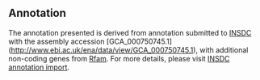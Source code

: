 
Annotation
----------

The annotation presented is derived from annotation submitted to
[INSDC](http://www.insdc.org) with the assembly accession [GCA\_000750745.1]
(http://www.ebi.ac.uk/ena/data/view/GCA_000750745.1),
with additional non-coding genes from
[Rfam](http://rfam.xfam.org/). For more details, please visit [INSDC
annotation import](http://ensemblgenomes.org/info/data/insdc_annotation).

